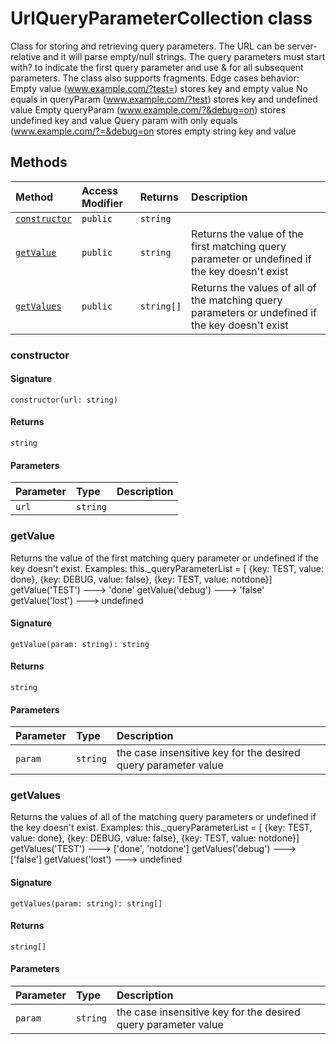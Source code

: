 # UrlQueryParameterCollection class





Class for storing and retrieving query parameters. 
The URL can be server-relative and it will parse empty/null strings. 
The query parameters must start with? to indicate the first query parameter and 
use & for all subsequent parameters. The class also supports fragments. 
Edge cases behavior: 
Empty value (www.example.com/?test=) stores key and empty value 
No equals in queryParam (www.example.com/?test) stores key and undefined value 
Empty queryParam (www.example.com/?&debug=on) stores undefined key and value 
Query param with only equals (www.example.com/?=&debug=on stores empty string key and value






## Methods

| Method	   | Access Modifier | Returns	| Description|
|:-------------|:----|:-------|:-----------|
|[`constructor`](#constructor)     | `public` | `string` |  |
|[`getValue`](#getvalue)     | `public` | `string` | Returns the value of the first matching query parameter or undefined if the key doesn't exist |
|[`getValues`](#getvalues)     | `public` | `string[]` | Returns the values of all of the matching query parameters or undefined if the key doesn't exist |




### constructor



#### Signature
`constructor(url: string)`

#### Returns
`string`


#### Parameters


| Parameter	   | Type    | Description |
|:-------------|:---------------|:------------|
| `url`    | `string` |  |


### getValue

Returns the value of the first matching query parameter or undefined if the key doesn't exist. 
Examples: this._queryParameterList = [ 
{key: TEST, value: done}, 
{key: DEBUG, value: false}, 
{key: TEST, value: notdone}] 
getValue('TEST') ---> 'done' 
getValue('debug') ---> 'false' 
getValue('lost') ---> undefined

#### Signature
`getValue(param: string): string`

#### Returns
`string`


#### Parameters


| Parameter	   | Type    | Description |
|:-------------|:---------------|:------------|
| `param`    | `string` | the case insensitive key for the desired query parameter value |


### getValues

Returns the values of all of the matching query parameters or undefined if the key doesn't exist. 
Examples: this._queryParameterList = [ 
{key: TEST, value: done}, 
{key: DEBUG, value: false}, 
{key: TEST, value: notdone}] 
getValues('TEST') ---> ['done', 'notdone'] 
getValues('debug') ---> ['false'] 
getValues('lost') ---> undefined

#### Signature
`getValues(param: string): string[]`

#### Returns
`string[]`


#### Parameters


| Parameter	   | Type    | Description |
|:-------------|:---------------|:------------|
| `param`    | `string` | the case insensitive key for the desired query parameter value |

